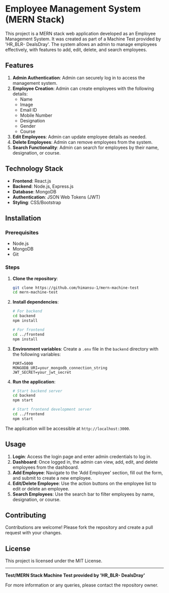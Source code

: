 # Employee Management System (MERN Stack)

This project is a MERN stack web application developed as an Employee Management System. It was created as part of a Machine Test provided by 'HR_BLR- DealsDray'. The system allows an admin to manage employees effectively, with features to add, edit, delete, and search employees.

## Features

1. **Admin Authentication**: Admin can securely log in to access the management system.
2. **Employee Creation**: Admin can create employees with the following details:
   - Name
   - Image
   - Email ID
   - Mobile Number
   - Designation
   - Gender
   - Course
3. **Edit Employees**: Admin can update employee details as needed.
4. **Delete Employees**: Admin can remove employees from the system.
5. **Search Functionality**: Admin can search for employees by their name, designation, or course.

## Technology Stack

- **Frontend**: React.js
- **Backend**: Node.js, Express.js
- **Database**: MongoDB
- **Authentication**: JSON Web Tokens (JWT)
- **Styling**: CSS/Bootstrap

## Installation

### Prerequisites

- Node.js
- MongoDB
- Git

### Steps

1. **Clone the repository**:
    ```sh
    git clone https://github.com/himansu-1/mern-machine-test
    cd mern-machine-test
    ```

2. **Install dependencies**:
    ```sh
    # For backend
    cd backend
    npm install

    # For frontend
    cd ../frontend
    npm install
    ```

3. **Environment variables**:
    Create a `.env` file in the `backend` directory with the following variables:
    ```env
    PORT=5000
    MONGODB_URI=your_mongodb_connection_string
    JWT_SECRET=your_jwt_secret
    ```

4. **Run the application**:
    ```sh
    # Start backend server
    cd backend
    npm start

    # Start frontend development server
    cd ../frontend
    npm start
    ```

The application will be accessible at `http://localhost:3000`.

## Usage

1. **Login**: Access the login page and enter admin credentials to log in.
2. **Dashboard**: Once logged in, the admin can view, add, edit, and delete employees from the dashboard.
3. **Add Employee**: Navigate to the 'Add Employee' section, fill out the form, and submit to create a new employee.
4. **Edit/Delete Employee**: Use the action buttons on the employee list to edit or delete an employee.
5. **Search Employees**: Use the search bar to filter employees by name, designation, or course.

## Contributing

Contributions are welcome! Please fork the repository and create a pull request with your changes.

## License

This project is licensed under the MIT License.

---

**Test/MERN Stack Machine Test provided by 'HR_BLR- DealsDray'**

For more information or any queries, please contact the repository owner.
